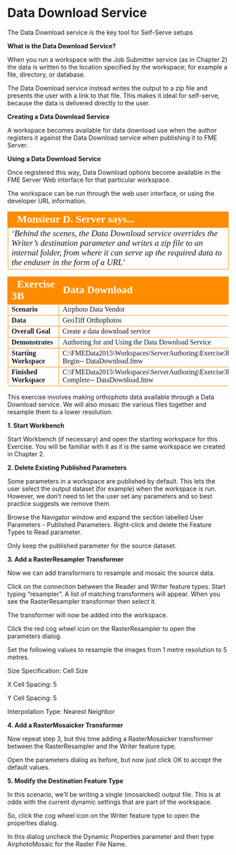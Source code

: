 # Data Download Service

The Data Download service is the key tool for Self-Serve setups

**What is the Data Download Service?**

When you run a workspace with the Job Submitter service (as in Chapter 2) the data is written to the location specified by the workspace; for example a file, directory, or database.

The Data Download service instead writes the output to a zip file and presents the user with a link to that file. This makes it ideal for self-serve, because the data is delivered directly to the user.

**Creating a Data Download Service**

A workspace becomes available for data download use when the author registers it against the Data Download service when publishing it to FME Server.

**Using a Data Download Service**

Once registered this way, Data Download options become available in the FME Server Web interface for that particular workspace. 

The workspace can be run through the web user interface, or using the developer URL information.

<table style="border-spacing: 0px">
<tr>
<td style="vertical-align:middle;background-color:darkorange;border: 2px solid darkorange">
<i class="fa fa-quote-left fa-lg fa-pull-left fa-fw" style="color:white;padding-right: 12px;vertical-align:text-top"></i>
<span style="color:white;font-size:x-large;font-weight: bold;font-family:serif">Monsieur D. Server says...</span>
</td>
</tr>

<tr>
<td style="border: 1px solid darkorange">
<span style="font-family:serif; font-style:italic; font-size:larger">
‘Behind the scenes, the Data Download service overrides the
Writer’s destination parameter and writes a zip file to an internal
folder, from where it can serve up the required data to the enduser
in the form of a URL’
</span>
</td>
</tr>
</table>

<table style="border-spacing: 0px;border-collapse: collapse;font-family:serif">
<tr>
<td style="vertical-align:middle;background-color:darkorange;border: 2px solid darkorange">
<i class="fa fa-cogs fa-lg fa-pull-left fa-fw" style="color:white;padding-right: 12px;vertical-align:text-top"></i>
<span style="color:white;font-size:x-large;font-weight: bold">Exercise 3B </span>
</td>
<td style="border: 2px solid darkorange;background-color:darkorange;color:white">
<span style="color:white;font-size:x-large;font-weight: bold">Data
Download</span>
</td>
</tr>

<tr>
<td style="border: 1px solid darkorange; font-weight: bold">Scenario</td>
<td style="border: 1px solid darkorange">Airphoto Data Vendor</td>
</tr>

<tr>
<td style="border: 1px solid darkorange; font-weight: bold">Data</td>
<td style="border: 1px solid darkorange">GeoTiff Orthophotos</td>
</tr>

<tr>
<td style="border: 1px solid darkorange; font-weight: bold">Overall Goal</td>
<td style="border: 1px solid darkorange">Create
a
data
download
service</td>
</tr>

<tr>
<td style="border: 1px solid darkorange; font-weight: bold">Demonstrates</td>
<td style="border: 1px solid darkorange">Authoring
for
and
Using
the
Data
Download
Service</td>
</tr>

<tr>
<td style="border: 1px solid darkorange; font-weight: bold">Starting Workspace</td>
<td style="border: 1px solid darkorange">C:\FMEData2015\Workspaces\ServerAuthoring\Exercise3b-­‐Begin-­‐
DataDownload.fmw</td>
</tr>

<tr>
<td style="border: 1px solid darkorange; font-weight: bold">Finished Workspace</td>
<td style="border: 1px solid darkorange">C:\FMEData2015\Workspaces\ServerAuthoring\Exercise3b-­‐Complete-­‐
DataDownload.fmw</td>
</tr>

</table>

This exercise involves making orthophoto data available through a Data Download service. We will also mosaic the various files together and resample them to a lower resolution.

**1. Start Workbench**

Start Workbench (if necessary) and open the starting workspace for this Exercise. You will be familiar with it as it is the same workspace we created in Chapter 2.

**2. Delete Existing Published Parameters**

Some parameters in a workspace are published by default. This lets the user select the output
dataset (for example) when the workspace is run. However, we don’t need to let the user set any
parameters and so best practice suggests we remove them.

Browse the Navigator window and expand the section labelled User Parameters - Published Parameters. Right-click and delete the Feature Types to Read parameter.

Only keep the published parameter for the source dataset.

**3. Add a RasterResampler Transformer**

Now we can add transformers to resample and mosaic the source data.

Click on the connection between the Reader and Writer feature types. Start typing “resampler”. A list of matching transformers will appear. When you see the RasterResampler transformer then select it.

The transformer will now be added into the workspace.

Click the red cog wheel icon on the RasterResampler to open the parameters dialog.

Set the following values to resample the images from 1 metre resolution to 5 metres.

Size Specification: Cell Size

X Cell Spacing: 5

Y Cell Spacing: 5

Interpolation Type: Nearest Neighbor

**4. Add a RasterMosaicker Transformer**

Now repeat step 3, but this time adding a RasterMosaicker transformer between the RasterResampler and the Writer feature type.

Open the parameters dialog as before, but now just click OK to accept the default values.

**5. Modify the Destination Feature Type**

In this scenario, we’ll be writing a single (mosaicked) output file. This is at odds with the current dynamic settings that are part of the workspace.

So, click the cog wheel icon on the Writer feature type to open the properties dialog.

In this dialog uncheck the Dynamic Properties parameter and then type AirphotoMosaic for the Raster File Name.